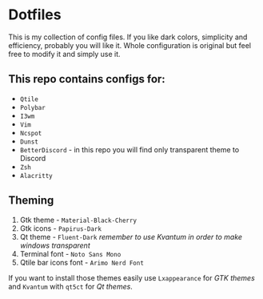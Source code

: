 # Dotfiles

This is my collection of config files. If you like dark colors, simplicity and efficiency, probably you will like it. Whole configuration is original but feel free to modify it and simply use it. 

## This repo contains configs for:

* `Qtile`
* `Polybar`
* `I3wm` 
* `Vim`
* `Ncspot`
* `Dunst` 
* `BetterDiscord` - in this repo you will find only transparent theme to Discord
* `Zsh`
* `Alacritty`

 ## Theming

1. Gtk theme - `Material-Black-Cherry`
2. Gtk icons - `Papirus-Dark`
3. Qt theme  - `Fluent-Dark` *remember to use Kvantum in order to make windows transparent*
4. Terminal font - `Noto Sans Mono`
5. Qtile bar icons font - `Arimo Nerd Font`

If you want to install those themes easily use `Lxappearance` for *GTK themes* and `Kvantum` with `qt5ct` for *Qt themes*.
